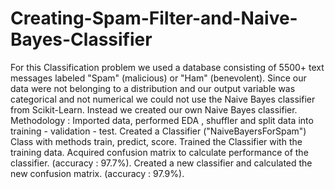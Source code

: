 # Creating-Spam-Filter-and-Naive-Bayes-Classifier
For this Classification problem we used a database consisting of 5500+ text messages labeled "Spam" (malicious) or "Ham" (benevolent).
Since our data were not belonging to a distribution and our output variable was categorical and not numerical we could not use the Naive Bayes classifier from Scikit-Learn. Instead we created our own Naive Bayes classifier. 
Methodology : 
Imported data, performed EDA , shuffler and split data into training - validation - test.
Created a Classifier ("NaiveBayersForSpam") Class with methods train, predict, score.
Trained the Classifier with the training data.
Acquired confusion matrix to calculate performance of the classifier. (accuracy : 97.7%).
Created a new classifier and calculated the new confusion matrix. (accuracy : 97.9%).
